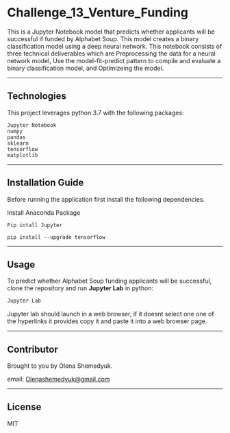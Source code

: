 # Challenge_13_Venture_Funding
This is a Jupyter Notebook model that predicts whether applicants will be successful if funded by Alphabet Soup. This model creates a binary classification model using a deep neural network. This notebook consists of three technical deliverables which are Preprocessing the data for a neural network model, Use the model-fit-predict pattern to compile and evaluate a binary classification model, and Optimizeing the model.

---

## Technologies

This project leverages python 3.7 with the following packages:

```
Jupyter Notebook 
numpy
pandas 
sklearn
tensorflow
matplotlib
```
---

## Installation Guide 

Before running the application first install the following dependencies.

Install Anaconda Package
```
Pip intall Jupyter 
```
```
pip install --upgrade tensorflow
```
---

## Usage 

To predict whether Alphabet Soup funding applicants will be successful, clone the repository and run **Jupyter Lab** in python: 

```python
Jupyter Lab
```

Jupyter lab should launch in a web browser, if it doesnt select one one of the hyperlinks it provides copy it and paste it into a web browser page. 

---

## Contributor

Brought to you by Olena Shemedyuk.

email: Olenashemedyuk@gmail.com

---

## License

MIT
